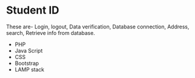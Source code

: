 # Student ID

These are-
Login, logout,
Data verification,
Database connection, Address, search,
Retrieve info from database.

- PHP
- Java Script
- CSS
- Bootstrap
- LAMP stack
